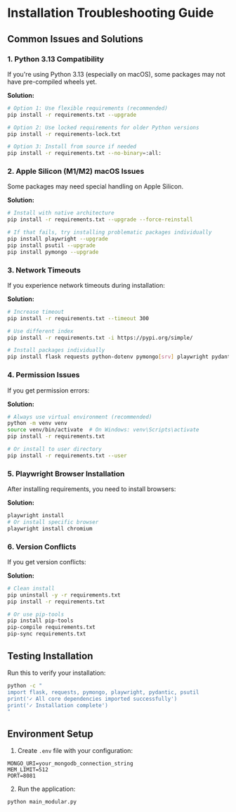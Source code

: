 # Installation Troubleshooting Guide

## Common Issues and Solutions

### 1. Python 3.13 Compatibility
If you're using Python 3.13 (especially on macOS), some packages may not have pre-compiled wheels yet.

**Solution:**
```bash
# Option 1: Use flexible requirements (recommended)
pip install -r requirements.txt --upgrade

# Option 2: Use locked requirements for older Python versions
pip install -r requirements-lock.txt

# Option 3: Install from source if needed
pip install -r requirements.txt --no-binary=:all:
```

### 2. Apple Silicon (M1/M2) macOS Issues
Some packages may need special handling on Apple Silicon.

**Solution:**
```bash
# Install with native architecture
pip install -r requirements.txt --upgrade --force-reinstall

# If that fails, try installing problematic packages individually
pip install playwright --upgrade
pip install psutil --upgrade
pip install pymongo --upgrade
```

### 3. Network Timeouts
If you experience network timeouts during installation:

**Solution:**
```bash
# Increase timeout
pip install -r requirements.txt --timeout 300

# Use different index
pip install -r requirements.txt -i https://pypi.org/simple/

# Install packages individually
pip install flask requests python-dotenv pymongo[srv] playwright pydantic psutil certifi urllib3 pyOpenSSL
```

### 4. Permission Issues
If you get permission errors:

**Solution:**
```bash
# Always use virtual environment (recommended)
python -m venv venv
source venv/bin/activate  # On Windows: venv\Scripts\activate
pip install -r requirements.txt

# Or install to user directory
pip install -r requirements.txt --user
```

### 5. Playwright Browser Installation
After installing requirements, you need to install browsers:

**Solution:**
```bash
playwright install
# Or install specific browser
playwright install chromium
```

### 6. Version Conflicts
If you get version conflicts:

**Solution:**
```bash
# Clean install
pip uninstall -y -r requirements.txt
pip install -r requirements.txt

# Or use pip-tools
pip install pip-tools
pip-compile requirements.txt
pip-sync requirements.txt
```

## Testing Installation

Run this to verify your installation:
```bash
python -c "
import flask, requests, pymongo, playwright, pydantic, psutil
print('✓ All core dependencies imported successfully')
print('✓ Installation complete')
"
```

## Environment Setup

1. Create `.env` file with your configuration:
```
MONGO_URI=your_mongodb_connection_string
MEM_LIMIT=512
PORT=8081
```

2. Run the application:
```bash
python main_modular.py
```